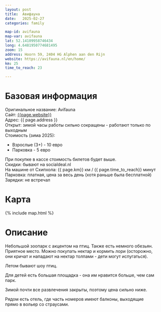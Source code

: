 ```yaml
---
layout: post
title:  Авифауна
date:   2025-02-27
categories: family

map-id: avifauna
map-var: avifauna
lat: 52.14109958746434
long: 4.6481950774681495
zoom: 15
address: Hoorn 59, 2404 HG Alphen aan den Rijn
website: https://avifauna.nl/en/home/
km: 25
time_to_reach: 23

---
```

# Базовая информация
Оригинальное название: Avifauna  
Сайт: [{{page.website}}]({{page.website}})  
Адреc: {{ page.address }}  
Открыт: зимой часы работы сильно сокращены - работают только по выходным  
Стоимость (зима 2025):
* Взрослые (3+) - 10 евро
* Парковка - 5 евро  


При покупке в кассе стоимость билетов будет выше.  
Скидки: бывают на socialdeal.nl  
На машине от Схипхола: {{ page.km}} км / {{ page.time_to_reach}} минут  
Парковка: платная, цена за весь день (хотя раньше была бесплатной)  
Зарядки: не встречал

# Карта
{% include map.html %}

# Описание
Небольшой зоопарк с акцентом на птиц. Также есть немного обезьян. Приятное место.
Можно покупать нектар и кормить лори (осторожно, они кричат и нападают на нектар толпами - дети могут испугаться).

Летом бывают шоу птиц.

Для детей есть большая площадка - она им нравится больше, чем сам парк.

Зимой почти все развлечения закрыты, поэтому цена сильно ниже.

Рядом есть отель, где часть номеров имеют балконы, выходящие прямо в вольер со страусами.